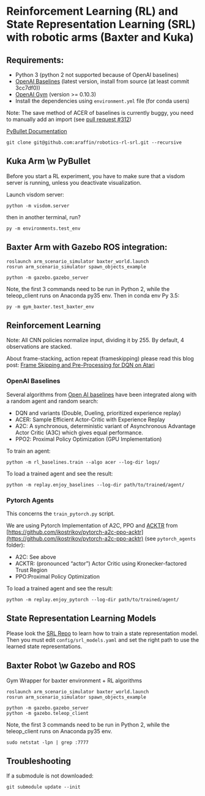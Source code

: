 # Reinforcement Learning (RL) and State Representation Learning (SRL) with robotic arms (Baxter and Kuka)

## Requirements:

- Python 3 (python 2 not supported because of OpenAI baselines)
- [OpenAI Baselines](https://github.com/openai/baselines) (latest version, install from source (at least commit 3cc7df0))
- [OpenAI Gym](https://github.com/openai/gym/) (version >= 0.10.3)
- Install the dependencies using `environment.yml` file (for conda users)

Note: The save method of ACER of baselines is currently buggy, you need to manually add an import (see [pull request #312](https://github.com/openai/baselines/pull/312))

[PyBullet Documentation](https://docs.google.com/document/d/10sXEhzFRSnvFcl3XxNGhnD4N2SedqwdAvK3dsihxVUA)

```
git clone git@github.com:araffin/robotics-rl-srl.git --recursive
```

## Kuka Arm \w PyBullet

Before you start a RL experiment, you have to make sure that a visdom server is running, unless you deactivate visualization.

Launch visdom server:
```
python -m visdom.server
```
then in another terminal, run?
```
py -m environments.test_env
```

## Baxter Arm with Gazebo ROS integration:
```
roslaunch arm_scenario_simulator baxter_world.launch
rosrun arm_scenario_simulator spawn_objects_example

python -m gazebo.gazebo_server
```
Note, the first 3 commands need to be run in Python 2, while the teleop_client runs on
Anaconda py35 env.  Then in conda env Py 3.5:
```
py -m gym_baxter.test_baxter_env
```

## Reinforcement Learning

Note: All CNN policies normalize input, dividing it by 255.
By default, 4 observations are stacked.

About frame-stacking, action repeat (frameskipping) please read this blog post: [Frame Skipping and Pre-Processing for DQN on Atari](https://danieltakeshi.github.io/2016/11/25/frame-skipping-and-preprocessing-for-deep-q-networks-on-atari-2600-games/)

### OpenAI Baselines

Several algorithms from [Open AI baselines](https://github.com/openai/baselines) have been integrated along with a random agent and random search:

- DQN and variants (Double, Dueling, prioritized experience replay)
- ACER: Sample Efficient Actor-Critic with Experience Replay
- A2C: A synchronous, deterministic variant of Asynchronous Advantage Actor Critic (A3C) which gives equal performance.
- PPO2: Proximal Policy Optimization (GPU Implementation)

To train an agent:
```
python -m rl_baselines.train --algo acer --log-dir logs/
```

To load a trained agent and see the result:
```
python -m replay.enjoy_baselines --log-dir path/to/trained/agent/
```

### Pytorch Agents

This concerns the `train_pytorch.py` script.

We are using Pytorch Implementation of A2C, PPO and [ACKTR](https://blog.openai.com/baselines-acktr-a2c/) from [https://github.com/ikostrikov/pytorch-a2c-ppo-acktr](https://github.com/ikostrikov/pytorch-a2c-ppo-acktr) (see `pytorch_agents` folder):

- A2C: See above
- ACKTR: (pronounced “actor”) Actor Critic using Kronecker-factored Trust Region
- PPO:Proximal Policy Optimization

To load a trained agent and see the result:
```
python -m replay.enjoy_pytorch --log-dir path/to/trained/agent/
```

## State Representation Learning Models

Please look the [SRL Repo](https://github.com/araffin/srl-robotic-priors-pytorch) to learn how to train a state representation model.
Then you must edit `config/srl_models.yaml` and set the right path to use the learned state representations.

## Baxter Robot \w Gazebo and ROS
Gym Wrapper for baxter environment + RL algorithms

```
roslaunch arm_scenario_simulator baxter_world.launch
rosrun arm_scenario_simulator spawn_objects_example

python -m gazebo.gazebo_server
python -m gazebo.teleop_client
```
Note, the first 3 commands need to be run in Python 2, while the teleop_client runs on
Anaconda py35 env.


```
sudo netstat -lpn | grep :7777
```

## Troubleshooting
If a submodule is not downloaded:
```
git submodule update --init
```
